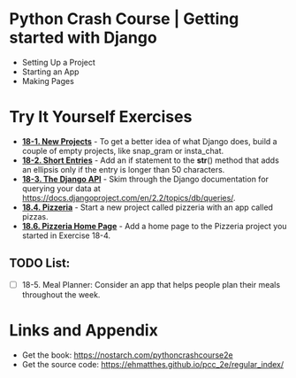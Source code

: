 # Python Crash Course | Getting started with Django

* Setting Up a Project
* Starting an App
* Making Pages

Try It Yourself Exercises
========================================================

* **[18-1. New Projects](https://github.com/nihathalici/Python-Crash-Course-The-Book/blob/main/Projects/Django-Project/2nd-Loop/00-Getting-started-with-Django/Try-it-yourself/18-1-New-Projects.md)** - To get a better idea of what Django does, build a couple of empty projects, like snap_gram or insta_chat.
* **[18-2. Short Entries](https://github.com/nihathalici/Python-Crash-Course-The-Book/blob/main/Projects/Django-Project/2nd-Loop/00-Getting-started-with-Django/Try-it-yourself/18-2-Short-Entries.md)** - Add an if statement to the __str__() method that adds an ellipsis only if the entry is longer than 50 characters.
* **[18-3. The Django API](https://docs.djangoproject.com/en/2.2/topics/db/queries/)** - Skim through the Django documentation for querying your data at https://docs.djangoproject.com/en/2.2/topics/db/queries/.
* **[18.4. Pizzeria](https://github.com/nihathalici/Python-Crash-Course-The-Book/blob/main/Projects/Django-Project/2nd-Loop/00-Getting-started-with-Django/Try-it-yourself/18-4-Pizzeria.md)** - Start a new project called pizzeria with an app called pizzas.
* **[18.6. Pizzeria Home Page](https://github.com/nihathalici/Python-Crash-Course-The-Book/blob/main/Projects/Django-Project/2nd-Loop/00-Getting-started-with-Django/Try-it-yourself/18-4-Pizzeria.md)** - Add a home page to the Pizzeria project you started in Exercise 18-4.

## TODO List:

* [ ] 18-5. Meal Planner: Consider an app that helps people plan their meals throughout the week. 

Links and Appendix
========================================================

- Get the book: https://nostarch.com/pythoncrashcourse2e
- Get the source code: https://ehmatthes.github.io/pcc_2e/regular_index/
